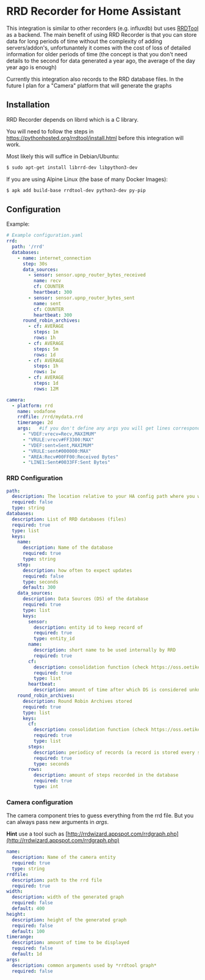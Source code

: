 # RRD Recorder for Home Assistant

This integration is similar to other recorders (e.g. influxdb) but uses [RRDTool](https://oss.oetiker.ch/rrdtool/) as a backend.
The main benefit of using RRD Recorder is that you can store data for long periods of time without the complexity of adding servers/addon's, unfortunantely it comes with the cost of loss of detailed information for older periods of time (the concept is that you don't need details to the second for data generated a year ago, the average of the day year ago is enough)

Currently this integration also records to the RRD database files. In the future I plan for a "Camera" platform that will generate the graphs

## Installation

RRD Recorder depends on librrd which is a C library. 

You will need to follow the steps in https://pythonhosted.org/rrdtool/install.html before this integration will work.

Most likely this will suffice in Debian/Ubuntu:
```bash
$ sudo apt-get install librrd-dev libpython3-dev
```

If you are using Alpine Linux (the base of many Docker Images):
```bash
$ apk add build-base rrdtool-dev python3-dev py-pip
```

## Configuration

Example:

```yaml
# Example configuration.yaml
rrd:
  path: '/rrd'
  databases:
    - name: internet_connection
      step: 30s
      data_sources:
        - sensor: sensor.upnp_router_bytes_received
          name: recv
          cf: COUNTER
          heartbeat: 300
        - sensor: sensor.upnp_router_bytes_sent
          name: sent
          cf: COUNTER
          heartbeat: 300
      round_robin_archives:
        - cf: AVERAGE
          steps: 1m
          rows: 1h
        - cf: AVERAGE
          steps: 5m
          rows: 1d
        - cf: AVERAGE
          steps: 1h
          rows: 1w
        - cf: AVERAGE
          steps: 1d
          rows: 12M

camera:
  - platform: rrd
    name: vodafone
    rrdfile: /rrd/mydata.rrd
    timerange: 2d  
    args:   #if you don't define any args you will get lines corresponding to the DS's in the file
      - "VDEF:vrecv=Recv,MAXIMUM"
      - "VRULE:vrecv#FF3300:MAX"
      - "VDEF:sent=Sent,MAXIMUM"
      - "VRULE:sent#000000:MAX"
      - "AREA:Recv#00FF00:Received Bytes"
      - "LINE1:Sent#0033FF:Sent Bytes"
```

### RRD Configuration

```yaml
path:
  description: The location relative to your HA config path where you want to store your rrd database files
  required: false
  type: string
databases:
  description: List of RRD databases (files) 
  required: true
  type: list
  keys:
    name:
      description: Name of the database
      required: true
      type: string
    step: 
      description: how often to expect updates
      required: false
      type: seconds
      default: 300
    data_sources:
      description: Data Sources (DS) of the database
      required: true
      type: list
      keys:
        sensor:
          description: entity id to keep record of
          required: true
          type: entity_id
        name:
          description: short name to be used internally by RRD
          required: true
        cf: 
          description: consolidation function (check https://oss.oetiker.ch/rrdtool/doc/rrdcreate.en.html) for available functions
          required: true
          type: list
        heartbeat:
          description: amount of time after which DS is considered unknown
    round_robin_archives:
      description: Round Robin Archives stored
      required: true
      type: list
      keys:
        cf: 
          description: consolidation function (check https://oss.oetiker.ch/rrdtool/doc/rrdcreate.en.html) for available functions. Possible values are 'MIN','MAX','AVERAGE','LAST'
          required: true
          type: list
        steps:
          description: periodicy of records (a record is stored every step)
          required: true
          type: seconds
        rows:
          description: amount of steps recorded in the database
          required: true
          type: int
```

### Camera configuration

The camera component tries to guess everything from the rrd file. But you can always pass new arguments in *args*.

**Hint** use a tool such as [http://rrdwizard.appspot.com/rrdgraph.php](http://rrdwizard.appspot.com/rrdgraph.php)
```yaml
name:
  description: Name of the camera entity 
  required: true
  type: string
rrdfile:
  description: path to the rrd file
  required: true
width:
  description: width of the generated graph
  required: false
  default: 400
height:
  description: height of the generated graph
  required: false
  default: 100
timerange:
  description: amount of time to be displayed
  required: false
  default: 1d
args:
  description: common arguments used by *rrdtool graph*
  required: false
```
